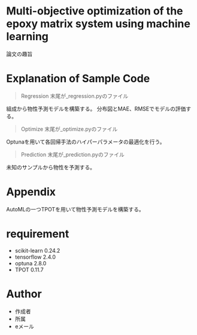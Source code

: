 # Multi-objective optimization of the epoxy matrix system using machine learning

論文の趣旨

# Explanation of Sample Code

> Regression
末尾が_regression.pyのファイル

組成から物性予測モデルを構築する。
分布図とMAE、RMSEでモデルの評価する。

> Optimize
末尾が_optimize.pyのファイル

Optunaを用いて各回帰手法のハイパーパラメータの最適化を行う。

> Prediction
末尾が_prediction.pyのファイル

未知のサンプルから物性を予測する。

# Appendix
AutoMLの一つTPOTを用いて物性予測モデルを構築する。

# requirement
* scikit-learn 0.24.2
* tensorflow 2.4.0
* optuna 2.8.0
* TPOT 0.11.7

# Author
* 作成者
* 所属
* eメール
